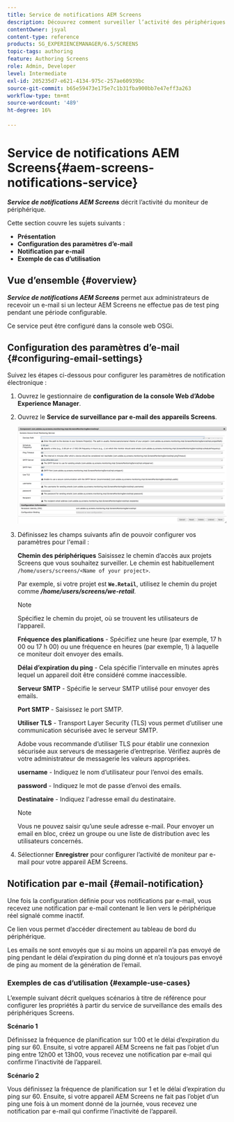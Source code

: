 ```yaml
---
title: Service de notifications AEM Screens
description: Découvrez comment surveiller l’activité des périphériques pour AEM Screens.
contentOwner: jsyal
content-type: reference
products: SG_EXPERIENCEMANAGER/6.5/SCREENS
topic-tags: authoring
feature: Authoring Screens
role: Admin, Developer
level: Intermediate
exl-id: 205235d7-e621-4134-975c-257ae60939bc
source-git-commit: b65e59473e175e7c1b31fba900bb7e47eff3a263
workflow-type: tm+mt
source-wordcount: '489'
ht-degree: 16%

---
```


# Service de notifications AEM Screens{#aem-screens-notifications-service}

<!--removed from metadata: admitteddomains: @adobe.com;@caesars.com-->

***Service de notifications AEM Screens*** décrit l’activité du moniteur de périphérique.

Cette section couvre les sujets suivants :

* **Présentation**
* **Configuration des paramètres d’e-mail**
* **Notification par e-mail**
* **Exemple de cas d’utilisation**

<!-- OBSOLETE NOTE>
>[!CAUTION]
>
>This AEM Screens functionality is only available, if you have installed AEM 6.3.2 Feature Pack 3 or AEM 6.4.1 Screens Feature Pack 1.
>
>To get access to this Feature Pack, contact Adobe Support and request access. After you have permissions you can download it from Package Share. -->

## Vue d’ensemble {#overview}

***Service de notifications AEM Screens*** permet aux administrateurs de recevoir un e-mail si un lecteur AEM Screens ne effectue pas de test ping pendant une période configurable.

Ce service peut être configuré dans la console web OSGi.

## Configuration des paramètres d’e-mail {#configuring-email-settings}

Suivez les étapes ci-dessous pour configurer les paramètres de notification électronique :

1. Ouvrez le gestionnaire de **configuration de la console Web d’Adobe Experience Manager**.
1. Ouvrez le **Service de surveillance par e-mail des appareils Screens**.

   ![screen_shot_2018-04-26at44602pm](assets/screen_shot_2018-04-26at44602pm.png)

1. Définissez les champs suivants afin de pouvoir configurer vos paramètres pour l&#39;email :

   **Chemin des périphériques** Saisissez le chemin d’accès aux projets Screens que vous souhaitez surveiller. Le chemin est habituellement `/home/users/screens/<Name of your project>`.

   Par exemple, si votre projet est **`We.Retail`**, utilisez le chemin du projet comme ***/home/users/screens/we-retail***.

   >[!NOTE]
   >
   >Spécifiez le chemin du projet, où se trouvent les utilisateurs de l’appareil.

   **Fréquence des planifications** - Spécifiez une heure (par exemple, 17 h 00 ou 17 h 00) ou une fréquence en heures (par exemple, 1) à laquelle ce moniteur doit envoyer des emails.

   **Délai d’expiration du ping** - Cela spécifie l’intervalle en minutes après lequel un appareil doit être considéré comme inaccessible.

   **Serveur SMTP** - Spécifie le serveur SMTP utilisé pour envoyer des emails.

   **Port SMTP** - Saisissez le port SMTP.

   **Utiliser TLS** - Transport Layer Security (TLS) vous permet d’utiliser une communication sécurisée avec le serveur SMTP.

   Adobe vous recommande d’utiliser TLS pour établir une connexion sécurisée aux serveurs de messagerie d’entreprise. Vérifiez auprès de votre administrateur de messagerie les valeurs appropriées.

   **username** - Indiquez le nom d’utilisateur pour l’envoi des emails.

   **password** - Indiquez le mot de passe d’envoi des emails.

   **Destinataire** - Indiquez l&#39;adresse email du destinataire.

   >[!NOTE]
   >
   >Vous ne pouvez saisir qu’une seule adresse e-mail. Pour envoyer un email en bloc, créez un groupe ou une liste de distribution avec les utilisateurs concernés.

1. Sélectionner **Enregistrer** pour configurer l’activité de moniteur par e-mail pour votre appareil AEM Screens.

## Notification par e-mail {#email-notification}

Une fois la configuration définie pour vos notifications par e-mail, vous recevez une notification par e-mail contenant le lien vers le périphérique réel signalé comme inactif.

Ce lien vous permet d’accéder directement au tableau de bord du périphérique.

Les emails ne sont envoyés que si au moins un appareil n’a pas envoyé de ping pendant le délai d’expiration du ping donné et n’a toujours pas envoyé de ping au moment de la génération de l’email.

### Exemples de cas d’utilisation {#example-use-cases}

L’exemple suivant décrit quelques scénarios à titre de référence pour configurer les propriétés à partir du service de surveillance des emails des périphériques Screens.

**Scénario 1**

Définissez la fréquence de planification sur 1:00 et le délai d’expiration du ping sur 60. Ensuite, si votre appareil AEM Screens ne fait pas l’objet d’un ping entre 12h00 et 13h00, vous recevez une notification par e-mail qui confirme l’inactivité de l’appareil.

**Scénario 2**

Vous définissez la fréquence de planification sur 1 et le délai d’expiration du ping sur 60. Ensuite, si votre appareil AEM Screens ne fait pas l’objet d’un ping une fois à un moment donné de la journée, vous recevez une notification par e-mail qui confirme l’inactivité de l’appareil.
